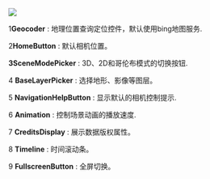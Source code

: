 

![](images/控件.png)



1**Geocoder** : 地理位置查询定位控件，默认使用bing地图服务.

 2**HomeButton** : 默认相机位置。

 **3SceneModePicker** : 3D、2D和哥伦布模式的切换按钮.

4 **BaseLayerPicker** : 选择地形、影像等图层。

5 **NavigationHelpButton** : 显示默认的相机控制提示.

6 **Animation** : 控制场景动画的播放速度.

7 **CreditsDisplay** : 展示数据版权属性。

8 **Timeline** : 时间滚动条。

9 **FullscreenButton** : 全屏切换。

